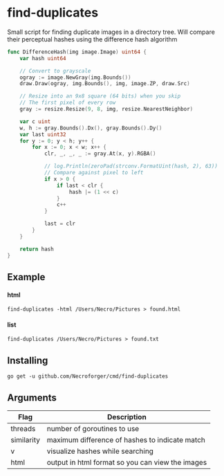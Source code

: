 
# find-duplicates
Small script for finding duplicate images in a directory tree.
Will compare their perceptual hashes using the difference hash algorithm

```go
func DifferenceHash(img image.Image) uint64 {
	var hash uint64

	// Convert to grayscale
	ogray := image.NewGray(img.Bounds())
	draw.Draw(ogray, img.Bounds(), img, image.ZP, draw.Src)

	// Resize into an 9x8 square (64 bits) when you skip
	// The first pixel of every row
	gray := resize.Resize(9, 8, img, resize.NearestNeighbor)

	var c uint
	w, h := gray.Bounds().Dx(), gray.Bounds().Dy()
	var last uint32
	for y := 0; y < h; y++ {
		for x := 0; x < w; x++ {
			clr, _, _, _ := gray.At(x, y).RGBA()

			// log.Println(zeroPad(strconv.FormatUint(hash, 2), 63))
			// Compare against pixel to left
			if x > 0 {
				if last < clr {
					hash |= (1 << c)
				}
				c++
			}

			last = clr
		}
	}

	return hash
}
```


## Example

#### html

`find-duplicates -html /Users/Necro/Pictures > found.html`

#### list

`find-duplicates /Users/Necro/Pictures > found.txt`

## Installing
`go get -u github.com/Necroforger/cmd/find-duplicates`

## Arguments

| Flag       | Description                                      |
|------------|--------------------------------------------------|
| threads    | number of goroutines to use                      |
| similarity | maximum difference of hashes to indicate match   |
| v          | visualize hashes while searching                 |
| html       | output in html format so you can view the images |

